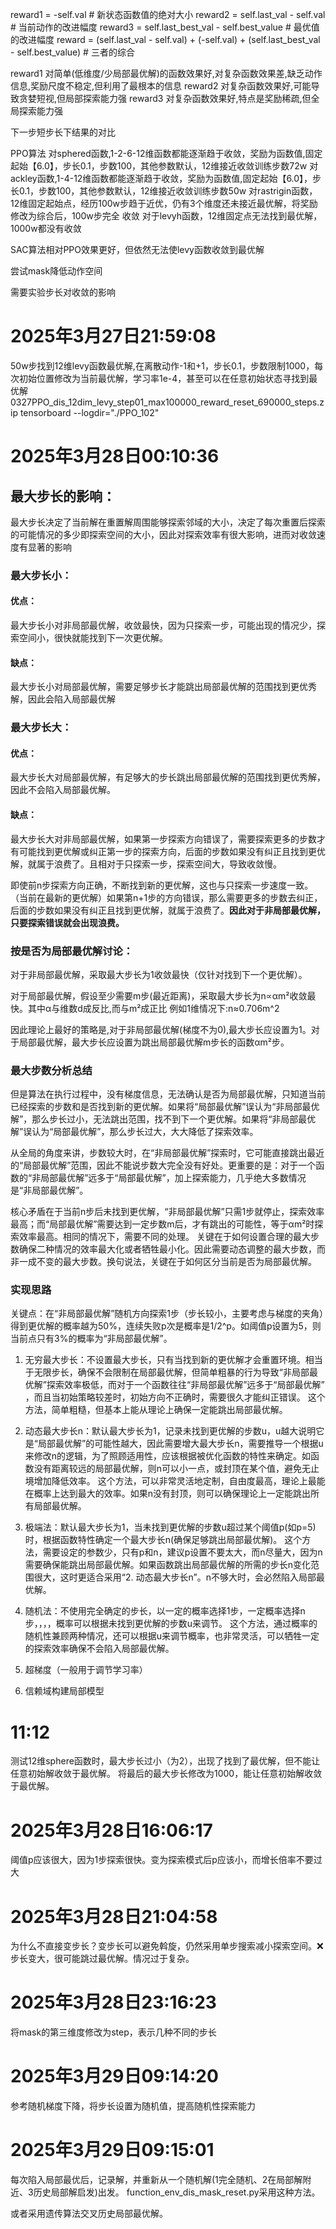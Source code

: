 reward1 = -self.val  # 新状态函数值的绝对大小
reward2 = self.last_val - self.val  # 当前动作的改进幅度
reward3 = self.last_best_val - self.best_value   # 最优值的改进幅度
reward = (self.last_val - self.val) + (-self.val) + (self.last_best_val - self.best_value)  # 三者的综合

reward1 对简单(低维度/少局部最优解)的函数效果好,对复杂函数效果差,缺乏动作信息,奖励尺度不稳定,但利用了最根本的信息
reward2 对复杂函数效果好,可能导致贪婪短视,但局部探索能力强
reward3 对复杂函数效果好,特点是奖励稀疏,但全局探索能力强

下一步短步长下结果的对比

PPO算法
对sphered函数,1-2-6-12维函数都能逐渐趋于收敛，奖励为函数值,固定起始【6.0】，步长0.1，步数100，其他参数默认，12维接近收敛训练步数72w
对ackley函数,1-4-12维函数都能逐渐趋于收敛，奖励为函数值,固定起始【6.0】，步长0.1，步数100，其他参数默认，12维接近收敛训练步数50w
对rastrigin函数，12维固定起始点，经历100w步趋于近优，仍有3个维度还未接近最优解，将奖励修改为综合后，100w步完全
收敛
对于levyh函数，12维固定点无法找到最优解，1000w都没有收敛

SAC算法相对PPO效果更好，但依然无法使levy函数收敛到最优解

尝试mask降低动作空间

需要实验步长对收敛的影响

# 2025年3月27日21:59:08

50w步找到12维levy函数最优解,在离散动作-1和+1，步长0.1，步数限制1000，每次初始位置修改为当前最优解，学习率1e-4，甚至可以在任意初始状态寻找到最优解
0327PPO_dis_12dim_levy_step01_max100000_reward_reset_690000_steps.zip
tensorboard --logdir="./PPO_102"

# 2025年3月28日00:10:36

## 最大步长的影响：

最大步长决定了当前解在重置解周围能够探索邻域的大小，决定了每次重置后探索的可能情况的多少即探索空间的大小，因此对探索效率有很大影响，进而对收敛速度有显著的影响

### 最大步长小：

#### 优点：

最大步长小对非局部最优解，收敛最快，因为只探索一步，可能出现的情况少，探索空间小，很快就能找到下一次更优解。

#### 缺点：

最大步长小对局部最优解，需要足够步长才能跳出局部最优解的范围找到更优秀解，因此会陷入局部最优解

### 最大步长大：

#### 优点：

最大步长大对局部最优解，有足够大的步长跳出局部最优解的范围找到更优秀解，因此不会陷入局部最优解。

#### 缺点：

最大步长大对非局部最优解，如果第一步探索方向错误了，需要探索更多的步数才有可能找到更优解或纠正第一步的探索方向，后面的步数如果没有纠正且找到更优解，就属于浪费了。且相对于只探索一步，探索空间大，导致收敛慢。

即使前n步探索方向正确，不断找到新的更优解，这也与只探索一步速度一致。（当前在最新的更优解）如果第n+1步的方向错误，那么需要更多的步数去纠正，后面的步数如果没有纠正且找到更优解，就属于浪费了。**因此对于非局部最优解，只要探索错误就会出现浪费。**



### 按是否为局部最优解讨论：
对于非局部最优解，采取最大步长为1收敛最快（仅针对找到下一个更优解）。

对于局部最优解，假设至少需要m步(最近距离)，采取最大步长为n∝αm²收敛最快。其中α与维数d成反比,而与m²成正比
例如1维情况下:n≈0.706m^2

因此理论上最好的策略是,对于非局部最优解(梯度不为0),最大步长应设置为1。对于局部最优解，最大步长应设置为跳出局部最优解m步长的函数αm²步。
### 最大步数分析总结
但是算法在执行过程中，没有梯度信息，无法确认是否为局部最优解，只知道当前已经探索的步数和是否找到新的更优解。如果将“局部最优解”误认为“非局部最优解”，那么步长过小，无法跳出范围，找不到下一个更优解。如果将“非局部最优解”误认为“局部最优解”，那么步长过大，大大降低了探索效率。

从全局的角度来讲，步数较大时，在“非局部最优解”探索时，它可能直接跳出最近的“局部最优解”范围，因此不能说步数大完全没有好处。更重要的是：对于一个函数的“非局部最优解”远多于“局部最优解”，加上探索能力，几乎绝大多数情况是“非局部最优解”。

核心矛盾在于当前n步后未找到更优解，“非局部最优解”只需1步就停止，探索效率最高；而“局部最优解”需要达到一定步数m后，才有跳出的可能性，等于αm²时探索效率最高。相同的情况下，需要不同的处理。
关键在于如何设置合理的最大步数确保二种情况的效率最大化或者牺牲最小化。因此需要动态调整的最大步数，而非一成不变的最大步数。换句说法，关键在于如何区分当前是否为局部最优解。

### 实现思路
关键点：在“非局部最优解”随机方向探索1步（步长较小，主要考虑与梯度的夹角）得到更优解的概率越为50%，连续失败p次是概率是1/2^p。如阈值p设置为5，则当前点只有3%的概率为“非局部最优解”。
1. 无穷最大步长：不设置最大步长，只有当找到新的更优解才会重置环境。相当于无限步长，确保不会限制在局部最优解，但简单粗暴的行为导致“非局部最优解”探索效率极低，而对于一个函数往往“非局部最优解”远多于“局部最优解” ，而且当初始策略较差时，初始方向不正确时，需要很久才能纠正错误。
这个方法，简单粗糙，但基本上能从理论上确保一定能跳出局部最优解。
2. 动态最大步长n：默认最大步长为1，记录未找到更优解的步数u，u越大说明它是“局部最优解”的可能性越大，因此需要增大最大步长n，需要推导一个根据u来修改n的逻辑，为了照顾适用性，应该根据被优化函数的特性来确定。如函数没有距离较远的局部最优解，则n可以小一点，或封顶在某个值，避免无止境增加降低效率。
这个方法，可以非常灵活地定制，自由度最高，理论上最能在概率上达到最大的效率。如果n没有封顶，则可以确保理论上一定能跳出所有局部最优解。
3. 极端法：默认最大步长为1，当未找到更优解的步数u超过某个阈值p(如p=5)时，根据函数特性确定一个最大步长n(确保足够跳出局部最优解)。
这个方法，需要设定的参数少，只有p和n，建议p设置不要太大，而n尽量大，因为n需要确保能跳出局部最优解。如果函数跳出局部最优解的所需的步长n变化范围很大，这时更适合采用“2. 动态最大步长n”。n不够大时，会必然陷入局部最优解。
4. 随机法：不使用完全确定的步长，以一定的概率选择1步，一定概率选择n步，，，，概率可以根据未找到更优解的步数u来调节。
这个方法，通过概率的随机性兼顾两种情况，还可以根据u来调节概率，也非常灵活，可以牺牲一定的探索效率确保不会陷入局部最优解。

5. 超梯度（一般用于调节学习率）
6. 信赖域构建局部模型


# 11:12
测试12维sphere函数时，最大步长过小（为2），出现了找到了最优解，但不能让任意初始解收敛于最优解。
将最后的最大步长修改为1000，能让任意初始解收敛于最优解。

# 2025年3月28日16:06:17
阈值p应该很大，因为1步探索很快。变为探索模式后p应该小，而增长倍率不要过大

# 2025年3月28日21:04:58
为什么不直接变步长？变步长可以避免斡旋，仍然采用单步搜索减小探索空间。❌步长变大，很可能跳过最优解。情况过于复杂。

# 2025年3月28日23:16:23
将mask的第三维度修改为step，表示几种不同的步长

# 2025年3月29日09:14:20
参考随机梯度下降，将步长设置为随机值，提高随机性探索能力

# 2025年3月29日09:15:01
每次陷入局部最优后，记录解，并重新从一个随机解(1完全随机、2在局部解附近、3历史局部解启发)出发。
function_env_dis_mask_reset.py采用这种方法。


或者采用遗传算法交叉历史局部最优解。